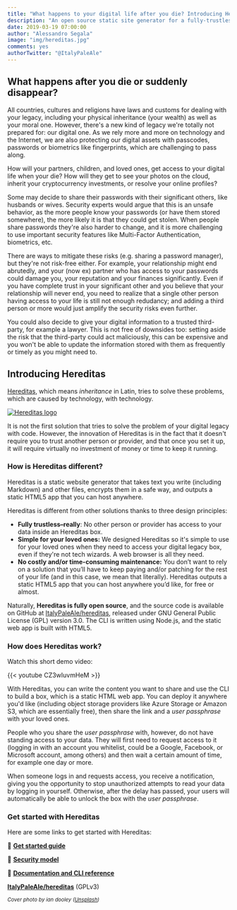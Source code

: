 ```yaml
---
title: "What happens to your digital life after you die? Introducing Hereditas"
description: "An open source static site generator for a fully-trustless digital legacy box"
date: 2019-03-19 07:00:00
author: "Alessandro Segala"
image: "img/hereditas.jpg"
comments: yes
authorTwitter: "@ItalyPaleAle"
---
```


## What happens after you die or suddenly disappear?

All countries, cultures and religions have laws and customs for dealing with your legacy, including your physical inheritance (your wealth) as well as your moral one. However, there's a new kind of legacy we're totally not prepared for: our digital one. As we rely more and more on technology and the Internet, we are also protecting our digital assets with passcodes, passwords or biometrics like fingerprints, which are challenging to pass along.

How will your partners, children, and loved ones, get access to your digital life when your die? How will they get to see your photos on the cloud, inherit your cryptocurrency investments, or resolve your online profiles?

Some may decide to share their passwords with their significant others, like husbands or wives. Security experts would argue that this is an unsafe behavior, as the more people know your passwords (or have them stored somewhere), the more likely it is that they could get stolen. When people share passwords they're also harder to change, and it is more challenging to use important security features like Multi-Factor Authentication, biometrics, etc.

There are ways to mitigate these risks (e.g. sharing a password manager), but they're not risk-free either. For example, your relationship might end abrutedly, and your (now ex) partner who has access to your passwords could damage you, your reputation and your finances significantly. Even if you have complete trust in your significant other and you believe that your relationship will never end, you need to realize that a single other person having access to your life is still not enough redudancy; and adding a third person or more would just amplify the security risks even further.

You could also decide to give your digital information to a trusted third-party, for example a lawyer. This is not free of downsides too: setting aside the risk that the third-party could act maliciously, this can be expensive and you won't be able to update the information stored with them as frequently or timely as you might need to.

## Introducing Hereditas

[Hereditas](https://hereditas.app), which means *inheritance* in Latin, tries to solve these problems, which are caused by technology, with technology.

[![Hereditas logo](/assets/hereditas/hereditas-logo.png)](https://hereditas.app)

It is not the first solution that tries to solve the problem of your digital legacy with code. However, the innovation of Hereditas is in the fact that it doesn't require you to trust another person or provider, and that once you set it up, it will require virtually no investment of money or time to keep it running.

### How is Hereditas different?

Hereditas is a static website generator that takes text you write (including Markdown) and other files, encrypts them in a safe way, and outputs a static HTML5 app that you can host anywhere.

Hereditas is different from other solutions thanks to three design principles:

* **Fully trustless–really**: No other person or provider has access to your data inside an Hereditas box.
* **Simple for your loved ones:** We designed Hereditas so it's simple to use for your loved ones when they need to access your digital legacy box, even if they're not tech wizards. A web browser is all they need.
* **No costly and/or time-consuming maintenance:** You don’t want to rely on a solution that you’ll have to keep paying and/or patching for the rest of your life (and in this case, we mean that literally). Hereditas outputs a static HTML5 app that you can host anywhere you’d like, for free or almost.

Naturally, **Hereditas is fully open source**, and the source code is available on GitHub at [ItalyPaleAle/hereditas](https://github.com/ItalyPaleAle/hereditas), released under GNU General Public License (GPL) version 3.0. The CLI is written using Node.js, and the static web app is built with HTML5.

### How does Hereditas work?

Watch this short demo video:

{{< youtube CZ3wIuvmHeM >}}

With Hereditas, you can write the content you want to share and use the CLI to build a box, which is a static HTML web app. You can deploy it anywhere you'd like (including object storage providers like Azure Storage or Amazon S3, which are essentially free), then share the link and a *user passphrase* with your loved ones.

People who you share the *user passphrase* with, however, do not have standing access to your data. They will first need to request access to it (logging in with an account you whitelist, could be a Google, Facebook, or Microsoft account, among others) and then wait a certain amount of time, for example one day or more.

When someone logs in and requests access, you receive a notification, giving you the opportunity to stop unauthorized attempts to read your data by logging in yourself. Otherwise, after the delay has passed, your users will automatically be able to unlock the box with the *user passphrase*.

### Get started with Hereditas

Here are some links to get started with Hereditas:

🚀 [**Get started guide**](https://hereditas.app/guides/get-started.html)

🔐 [**Security model**](https://hereditas.app/introduction/security-model.html)

📘 [**Documentation and CLI reference**](https://hereditas.app)

<i class="fab fa-github"></i> [**ItalyPaleAle/hereditas**](https://github.com/ItalyPaleAle/hereditas) (GPLv3)

<small>*Cover photo by ian dooley ([Unsplash](https://unsplash.com/@sadswim))*</small>
